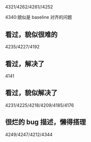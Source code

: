 ##

4321/4262/4261//4252

4340:貌似是 baseline 对齐的问题

## 看过，貌似很难的

4235/4227/4192

## 看过，解决了

4141

## 看过，貌似解决了

4231/4225/4218/4209/4185/4176

## 很烂的 bug 描述，懒得搭理

4249/4247/4212/4344
